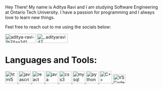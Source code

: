 Hey There! My name is Aditya Ravi and I am studying Software Engineering at Ontario Tech University. I have a passion for programming and I always love to learn new things.

Feel free to reach out to me using the socials below:

<p align="left">
<a href="https://www.linkedin.com/in/aditya-ravi-1b74aa241" target="blank"><img align="center" src="https://img.shields.io/badge/LinkedIn-0077B5?style=for-the-badge&logo=linkedin&logoColor=white" alt="aditya-ravi-1b74aa241" height="30" width="100"/></a>
<a href="https://www.instagram.com/_.adityaravi47" target="blank"><img align="center" src="https://img.shields.io/badge/Instagram-E4405F?style=for-the-badge&logo=instagram&logoColor=white" alt="_.adityaravi47" height="30" width="100"/></a>
</p>

# Languages and Tools:

<a href="https://www.w3schools.com/html/" target="_blank" rel="noreferrer"> <img src="https://cdn.jsdelivr.net/gh/devicons/devicon/icons/html5/html5-original.svg" alt="html5" width="40" height="40"/> </a><a href="https://developer.mozilla.org/en-US/docs/Web/JavaScript" target="_blank" rel="noreferrer"> <img src="https://cdn.jsdelivr.net/gh/devicons/devicon/icons/javascript/javascript-original.svg" alt="javascript" width="40" height="40"/><a href="https://reactjs.org/" target="_blank" rel="noreferrer"> <img src="https://cdn.jsdelivr.net/gh/devicons/devicon/icons/react/react-original.svg" alt="react" width="40" height="40"/> </a><a href="https://www.java.com" target="_blank" rel="noreferrer"> <img src="https://cdn.jsdelivr.net/gh/devicons/devicon/icons/java/java-original.svg" alt="java" width="40" height="40"/> </a><a href="https://www.w3schools.com/css/" target="_blank" rel="noreferrer"> <img src="https://cdn.jsdelivr.net/gh/devicons/devicon/icons/css3/css3-original.svg" alt="css3" width="40" height="40"/> </a><a href="https://www.mysql.com/" target="_blank" rel="noreferrer"> <img src="https://cdn.jsdelivr.net/gh/devicons/devicon/icons/mysql/mysql-original.svg" alt="mysql" width="40" height="40"/> </a><a href="https://www.python.org/" target="_blank" rel="noreferrer"> <img src="https://cdn.jsdelivr.net/gh/devicons/devicon/icons/python/python-original.svg" alt="python" width="40" height="40"/> </a><a href="https://www.w3schools.com/cpp/cpp_intro.asp#:~:text=C%2B%2B%20is%20an%20object%2Doriented,be%20adapted%20to%20multiple%20platforms." target="_blank" rel="noreferrer">  <img src="https://cdn.jsdelivr.net/gh/devicons/devicon/icons/cplusplus/cplusplus-original.svg" alt="C++" width="40" height="40"/></a><a href="https://code.visualstudio.com/" target="_blank" rel="noreferrer"> <img src="https://cdn.jsdelivr.net/gh/devicons/devicon/icons/vscode/vscode-original.svg" alt="VSCode" width="40" height="30"/> </a>

            
          
